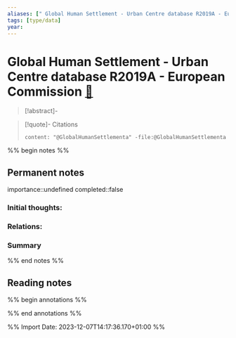 ```yaml
---
aliases: [" Global Human Settlement - Urban Centre database R2019A - European Commission"]
tags: [type/data]
year: 
---
```

# Global Human Settlement - Urban Centre database R2019A - European Commission [📖](zotero://select/library/items/4G8D6VTC)

> [!abstract]-
> 

> [!quote]- Citations
> 
> ```query
> content: "@GlobalHumanSettlementa" -file:@GlobalHumanSettlementa
> ```

%% begin notes %%
## Permanent notes
importance::undefined
completed::false
### Initial thoughts:


### Relations:


### Summary


%% end notes %%
## Reading notes
%% begin annotations %%

%% end annotations %%



%% Import Date: 2023-12-07T14:17:36.170+01:00 %%
